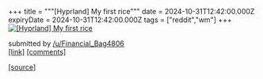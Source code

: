 +++
title = """[Hyprland] My first rice"""
date = 2024-10-31T12:42:00.000Z
expiryDate = 2024-10-31T12:42:00.000Z
tags = ["reddit","wm"]
+++
[![[Hyprland] My first rice](https://b.thumbs.redditmedia.com/OgA4ru3tKIvSEkhnbFrOtQgCzSLE2OSb0nHLP-wtkdM.jpg "[Hyprland] My first rice")](https://www.reddit.com/r/unixporn/comments/1ggdk15/hyprland_my_first_rice/)

submitted by [/u/Financial\_Bag4806](https://www.reddit.com/user/Financial_Bag4806)  
[\[link\]](https://www.reddit.com/gallery/1ggdk15) [\[comments\]](https://www.reddit.com/r/unixporn/comments/1ggdk15/hyprland_my_first_rice/)

[[source]](https://www.reddit.com/r/unixporn/comments/1ggdk15/hyprland_my_first_rice/)
